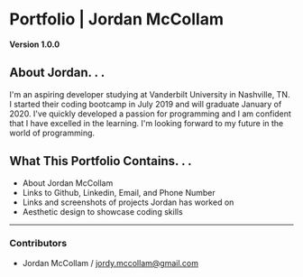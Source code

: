 # Portfolio | Jordan McCollam

**Version 1.0.0**

## About Jordan. . . 
I'm an aspiring developer studying at Vanderbilt University in Nashville, TN. I started their coding bootcamp in July 2019 and will graduate January of 2020. I've quickly developed a passion for programming and I am confident that I have excelled in the learning. I'm looking forward to my future in the world of programming.

## What This Portfolio Contains. . . 
* About Jordan McCollam
* Links to Github, Linkedin, Email, and Phone Number
* Links and screenshots of projects Jordan has worked on
* Aesthetic design to showcase coding skills

---

### Contributors
* Jordan McCollam / <jordy.mccollam@gmail.com>




